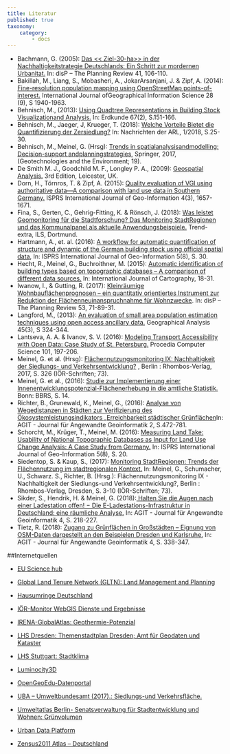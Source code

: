 ```yaml
---
title: Literatur
published: true
taxonomy:
    category:
        - docs
---
```


* Bachmann, G. (2005): [Das << Ziel-30-ha>> in der Nachhaltigkeitstrategie Deutschlands: Ein Schritt zur mordernen Urbanitat.](https://www.tandfonline.com/doi/pdf/10.1080/02513625.2005.10556914?needAccess=true) In: disP – The Planning Review 41, 106-110.
* Bakillah, M., Liang, S., Mobasheri, A., JokarArsanjani, J. & Zipf, A. (2014): [Fine-resolution population mapping using OpenStreetMap points-of-interest.](https://www.tandfonline.com/doi/abs/10.1080/13658816.2014.909045?src=recsys&journalCode=tgis20) International Journal ofGeographical Information Science 28 (9), S 1940-1963.
* Behnisch, M., (2013): [Using Quadtree Representations in Building Stock Visualizationand Analysis.](https://www2.ioer.de/recherche/pdf/2013_behnisch_erdkunde.pdf) In: Erdkunde 67(2), S.151-166.
* Behnisch, M., Jaeger, J, Krueger, T.  (2018): [Welche Vorteile Bietet die Quantifizierung der Zersiedlung?](https://shop.arl-net.de/media/direct/pdf/nachrichten/2018-1/NR_1-18_Behnisch_S25-30_online.pdf) In: Nachrichten der ARL, 1/2018, S.25-30.
* Behnisch, M., Meinel, G. (Hrsg): [Trends in spatialanalysisandmodelling: Decision-support andplanningstrategies](https://doi.org/10.1007/978-3-319-52522-8), Springer, 2017, (Geotechnologies and the Environment; 19).
* De Smith M. J., Goodchild M. F., Longley P. A., (2009): [Geospatial Analysis.](http://discovery.ucl.ac.uk/49154/) 3rd Edition, Leicester, UK.
* Dorn, H., Törnros, T. & Zipf, A. (2015): [Quality evaluation of VGI using authoritative data—A comparison with land use data in Southern Germany.](http://www.mdpi.com/2220-9964/4/3/1657/htm) ISPRS International Journal of Geo-Information 4(3), 1657-1671.
* Fina, S., Gerten, C., Gehrig-Fitting, K. & Rönsch, J. (2018): [Was leistet Geomonitoring für die Stadtforschung? Das Monitoring StadtRegionen und das Kommunalpanel als aktuelle Anwendungsbeispiele.](https://www.ils-forschung.de/files_publikationen/pdfs/180622_TREND_EXTRA_online.pdf) Trend-extra, ILS, Dortmund.
* Hartmann, A., et. al. (2016): [A workflow for automatic quantification of structure and dynamic of the German building stock using official spatial data](http://www.mdpi.com/2220-9964/5/8/142), In: ISPRS International Journal of Geo-Information 5(8), S. 30.
* Hecht, R., Meinel, G., Buchroithner, M. (2015): [Automatic identification of building types based on topographic databases – A comparison of different data sources.](https://www.tandfonline.com/doi/full/10.1080/23729333.2015.1055644) In: International Journal of Cartography, 18-31.
* Iwanow, I., & Gutting, R. (2017): [Kleinräumige Wohnbauflächenprognosen – ein quantitativ orientiertes Instrument zur Reduktion der Flächenneuinanspruchnahme für Wohnzwecke](https://www.tandfonline.com/doi/full/10.1080/02513625.2017.1414496"). In: disP – The Planning Review 53, 71-89-31.
* Langford, M., (2013): [An evaluation of small area population estimation techniques using open access ancillary data.](https://onlinelibrary.wiley.com/doi/abs/10.1111/gean.12012) Geographical Analysis 45(3), S 324-344.
* Lantseva, A. A. & Ivanov, S. V. (2016): [Modeling Transport Accessibility with Open Data: Case Study of St. Petersburg.](https://www.sciencedirect.com/science/article/pii/S1877050916326916) Procedia Computer Science 101, 197-206.
* Meinel, G. et al. (Hrsg): [Flächennutzungsmonitoring IX: Nachhaltigkeit der Siedlungs- und Verkehrsentwicklung?](http://nbn-resolving.de/urn:nbn:de:bsz:14-qucosa2-172489) ,  Berlin : Rhombos-Verlag, 2017, S. 326 (IÖR-Schriften; 73).
* Meinel, G. et al., (2016): [Studie zur Implementierung einer Innenentwicklungspotenzial-Flächenerhebung in die amtliche Statistik.](http://www.bbsr.bund.de/BBSR/DE/Veroeffentlichungen/BBSROnline/2016/bbsr-online-02-2016-dl.pdf?__blob=publicationFile&v=2) Bonn: BBRS, S. 14.
* Richter, B., Grunewald, K., Meinel, G., (2016): [Analyse von Wegedistanzen in Städten zur Verifizierung des Ökosystemleistungsindikators „Erreichbarkeit städtischer Grünflächen](http://gispoint.de/fileadmin/user_upload/paper_gis_open/AGIT_2016/537622063.pdf)In: AGIT - Journal für Angewandte Geoinformatik 2, S.472-781.
* Schorcht, M., Krüger, T., Meinel, M. (2016): [Measuring Land Take: Usability of National Topographic Databases as Input for Land Use Change Analysis: A Case Study from Germany.](http://www.mdpi.com/2220-9964/5/8/134/htm) In: ISPRS International Journal of Geo-Information 5(8), S. 20.
* Siedentop, S. & Kaup, S., (2017): [Monitoring StadtRegionen: Trends der Flächennutzung im stadtregionalen Kontext.](http://nbn-resolving.de/urn:nbn:de:bsz:14-qucosa2-211777) In: Meinel, G., Schumacher, U., Schwarz. S., Richter, B. (Hrsg.): Flächennutzungsmonitoring IX - Nachhaltigkeit der Siedlungs-und Verkehrsentwicklung?, Berlin : Rhombos-Verlag, Dresden, S. 3-10 (IÖR-Schriften; 73).
* Sikder, S., Hendrik, H. & Meinel, G. (2018):[ Halten Sie die Augen nach einer Ladestation offen! − Die E-Ladestations-Infrastruktur in Deutschland: eine räumliche Analyse.](https://gispoint.de/gisopen-paper/4522-halten-sie-die-augen-nach-einer-ladestation-offen-die-e-ladestations-infrastruktur-in-deutschland-eine-raeumliche-analyse.html?IDjournalTitle=5) In: AGIT - Journal für Angewandte Geoinformatik 4, S. 218-227.
* Tietz, R. (2018): [Zugang zu Grünflächen in Großstädten – Eignung von OSM-Daten dargestellt an den Beispielen Dresden und Karlsruhe.](https://gispoint.de/gisopen-paper/4537-zugang-zu-gruenflaechen-in-grossstaedten-eignung-von-osm-daten-dargestellt-an-den-beispielen-dresden-und-karlsruhe.html?IDjournalTitle=5) In: AGIT - Journal für Angewandte Geoinformatik 4, S. 338-347.


##Internetquellen

* [EU Science hub](https://ghsl.jrc.ec.europa.eu/enact.php)

* [Global Land Tenure Network (GLTN): Land Management and Planning](https://gltn.net/home/land-management-and-planning/#land-use-planning)

* [Hausumringe Deutschland](https://www.ldbv.bayern.de/produkte/kataster/hausumringe.html)

* [IÖR-Monitor WebGIS Dienste und Ergebnisse ](http://www.ioer-monitor.de/ergebnisse/#c97)

* [IRENA-GlobalAtlas: Geothermie-Potenzial](https://irena.masdar.ac.ae/gallery/)

* [LHS Dresden: Themenstadtplan Dresden; Amt für Geodaten und Kataster](http://stadtplan2.dresden.de)

* [LHS Stuttgart: Stadtklima](https://gis6.stuttgart.de/maps/index.html)

* [Luminocity3D](http://luminocity3d.org/)

* [OpenGeoEdu-Datenportal](https://portal.opengeoedu.de/)

* [UBA – Umweltbundesamt (2017).: Siedlungs-und Verkehrsfläche. ](https://www.umweltbundesamt.de/daten/flaeche-boden-land-oekosysteme/flaeche/siedlungs-verkehrsflaeche#textpart-2)

* [Umweltatlas Berlin- Senatsverwaltung für Stadtentwicklung und Wohnen: Grünvolumen](https://www.stadtentwicklung.berlin.de/umwelt/umweltatlas/ke601.htm)

* [Urban Data Platform](http://urban.jrc.ec.europa.eu)

* [Zensus2011 Atlas – Deutschland](https://atlas.zensus2011.de/)

